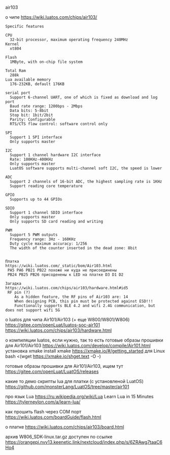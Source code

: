 air103

о чипе
 https://wiki.luatos.com/chips/air103/

~~~
Specific features

CPU   
  32-bit processor, maximum operating frequency 240MHz
Kernel 
  xt804

Flash 
  1MByte, with on-chip file system 

Total Ram 
  288k
Lua available memory 
  176-232KB, default 176KB

serial port
  Support 6-channel UART, one of which is fixed as download and log port
  Baud rate range: 1200bps - 2Mbps
  Data bits: 5-8bit
  Stop bit: 1bit/2bit
  Parity: Configurable
  RTS/CTS flow control: software control only

SPI
  Support 1 SPI interface
  Only supports master

I2C
  Support 1 channel hardware I2C interface
  Rate: 100KHz-400KHz
  Only supports master
  LuatOS software supports multi-channel soft I2C, the speed is lower

ADC
  Support 2 channels of 16-bit ADC, the highest sampling rate is 1KHz
  Support reading core temperature

GPIO
  Supports up to 44 GPIOs

SDIO
  Support 1 channel SDIO interface
  Only supports master
  Only supports SD card reading and writing

PWM  
  Support 5 PWM outputs
  Frequency range: 3Hz - 160KHz
  Duty cycle maximum accuracy: 1/256
  The width of the counter inserted in the dead zone: 8bit

~~~


~~~

Платка
https://wiki.luatos.com/_static/bom/Air103.html
 PA5 PA6 PB21 PB22 похоже ни куда не присоединены
 PB24 PB25 PB26 присоденены к LED на платке D3 D1 D2

Загадка
https://wiki.luatos.com/chips/air103/hardware.html#id5
 RF pin (?) 
	As a hidden feature, the RF pins of Air103 are: 14
	When designing PCB, this pin must be protected against ESD!!!
	Functionally supports BLE 4.2 and wifi 2.4G communication, but does not support wifi 5G

~~~

о luatos для чипа Air101/Air103 (+ еще W800/W801/W806)
 https://gitee.com/openLuat/luatos-soc-air101
 https://wiki.luatos.com/chips/air103/hardware.html

о компиляции luatos, если нужно, так то есть готовые образы прошивки для Air101/Air103
 https://wiki.luatos.com/develop/compile/Air101.html
  установка  xmake
   install xmake https://xmake.io/#/getting_started
  для Linux
   bash <(wget https://xmake.io/shget.text -O -)


готовые образы прошивки для Air101/Air103, ищем тут
 https://gitee.com/openLuat/LuatOS/releases
 
какие то демо скрипты lua для платки (с установленой LuatOS)
 https://github.com/monsterLang/LuatOS/tree/master/air101


про язык Lua
 https://ru.wikipedia.org/wiki/Lua
Learn Lua in 15 Minutes
 https://tylerneylon.com/a/learn-lua/


как прошить flash через COM порт
 https://wiki.luatos.com/boardGuide/flash.html


о платке
 https://wiki.luatos.com/chips/air103/board.html

архив W806_SDK-linux.tar.gz доступен по ссылке
 https://orangepi.nvv13.keenetic.link/nextcloud/index.php/s/6ZRAwg7taaC6Ho4 
